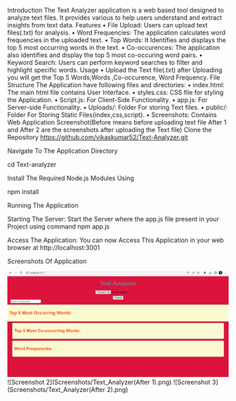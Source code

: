 Introduction
The Text Analyzer application is a web based tool designed to analyze text files. It provides various to help users understand and extract insights from text data.
Features
•	File Upload: Users can upload text files(.txt) for analysis.
•	Word Frequencies: The application calculates word frequencies in the uploaded text.
•	Top Words: It Identifies and displays the top 5 most occurring words in the text.
•	Co-occurences: The application also identifies and display the top 5 most co-occuring word pairs.
•	Keyword Search: Users can perform keyword searches to filter and highlight specific words. 
Usage
•	Upload the Text file(.txt) after Uploading you will get the Top 5 Words;Words ,Co-occurence, Word Frequency.
File Structure
The Application have following files and directories:
•	index.html: The main html file contains User Interface.
•	styles.css: CSS file for styling the Application.
•	Script.js: For Client-Side Functionality.
•	app.js: For Server-side Functionality.
•	Uploads/: Folder For storing Text files.
•	public/: Folder For Storing Static Files(index,css,script).
•	Screenshots: Contains Web Application Screenshot(Before means before uploading text file After 1 and After 2 are the screenshots after uploading the Text file) 
Clone the Repository
         https://github.com/vikaskumar52/Text-Analyzer.git

Navigate To The Application Directory

cd Text-analyzer

Install The Required Node.js Modules Using

npm install

Running The Application

Starting The Server: Start the Server where the app.js file present in your Project using command 
npm app.js

Access The Application: You can now Access This Application in your web browser  at http://localhost:3001

Screenshots Of Application

![Screenshot 1](Screenshots/Text_Analyzer(Before).png)
![Screenshot 2](Screenshots/Text_Analyzer(After 1).png)
![Screenshot 3](Screenshots/Text_Analyzer(After 2).png)
